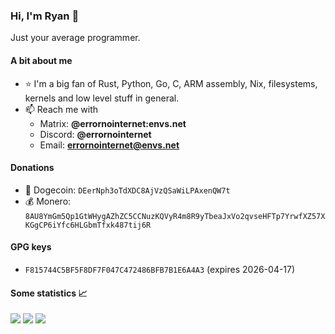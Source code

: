 ### Hi, I'm Ryan 👋
Just your average programmer.

#### A bit about me
- ⭐ I'm a big fan of Rust, Python, Go, C, ARM assembly, Nix, filesystems, kernels and low level stuff in general.
- 📫 Reach me with
  - Matrix: **@errornointernet:envs.net**
  - Discord: **@errornointernet**
  - Email: **errornointernet@envs.net**

#### Donations
- 🐶 Dogecoin: `DEerNph3oTdXDC8AjVzQSaWiLPAxenQW7t`
- 💰 Monero: `8AU8YmGm5Qp1GtWHygAZhZC5CCNuzKQVyR4m8R9yTbeaJxVo2qvseHFTp7YrwfXZ57XKGgCP6iYfc6HLGbmTfxk487tij6R`

#### GPG keys
- `F815744C5BF5F8DF7F047C472486BFB7B1E6A4A3` (expires 2026-04-17)

#### Some statistics 📈
<img src="https://github-readme-stats.vercel.app/api?username=ErrorNoInternet&custom_title=ErrorNoInternet's%20GitHub%20Statistics&show_icons=true&theme=nord&include_all_commits=true&hide_border=true&card_width=600">
<img src="https://github-readme-stats.vercel.app/api/top-langs/?username=ErrorNoInternet&langs_count=10&hide=Procfile,Ruby&theme=nord&layout=compact&hide_border=true&card_width=600">
<img src="https://github-readme-streak-stats.herokuapp.com?user=ErrorNoInternet&theme=nord&hide_border=true&card_width=600">
